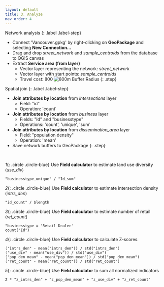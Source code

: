 ```yaml
---
layout: default
title: 3. Analyze
nav_order: 4
---
```


Network analysis
{: .label .label-step}
- Connect 'Vancouver.gpkg' by right-clicking on <b>GeoPackage</b> and selecting <b>New Connection...</b>
- Drag and drop <i>street_network</i> and <i>sample_centroids</i> from the database to QGIS canvas
- Extract <b>Service area (from layer)</b>
  * Vector layer representing the network: <em>street_network</em>
  * Vector layer with start points: <em>sample_centroids</em>
  * Travel cost: 800
![800m Buffer Radius](https://github.com/ubc-library-rc/qgis-walkability/blob/master/images/map_buffers.png?raw=true)
{: .step}

Spatial join
{: .label .label-step}
- <b>Join attributes by location</b> from <i>intersections</i> layer
  * Field: "id"
  * Operation: 'count' <br>
- <b>Join attributes by location</b> from <i>business</i> layer
  * Fields: "Id" and "businesstype"
  * Operations: 'count', 'unique', 'sum'
- <b>Join attributes by location</b> from <i>dissemination_area</i> layer
  * Field: "population density"
  * Operation: 'mean'
- Save network buffers to GeoPackage
{: .step}

<br>

*1*{: .circle .circle-blue} Use <b>Field calculator</b> to estimate land use diversity (<i>use_div</i>)
  ```
  "businesstype_unique" / "Id_sum"
  ```
*2*{: .circle .circle-blue} Use <b>Field calculator</b> to estimate intersection density (<i>intrs_den</i>)
  ```
  "id_count" / $length
  ```
*3*{: .circle .circle-blue} Use <b>Field calculator</b> to estimate number of retail (<i>ret_count</i>)
  ```
  "businesstype = 'Retail Dealer'
  count("Id")
  ```
*4*{: .circle .circle-blue} Use <b>Field calculator</b> to calculate Z-scores
  ```
  ("intrs_den" - mean("intrs_den")) / std("intrs_den")
  ("use_div" - mean("use_div")) / std("use_div")
  ("pop_den_mean" - mean("pop_den_mean")) / std("pop_den_mean")
  ("ret_count" - mean("ret_count")) / std("ret_count")
  ```
*5*{: .circle .circle-blue} Use <b>Field calculator</b> to sum all normalized indicators
  ```
  2 * "z_intrs_den" + "z_pop_den_mean" + "z_use_div" + "z_ret_count"
  ```
